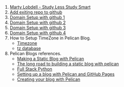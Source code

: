 1. [Marty Lobdell - Study Less Study Smart](https://www.youtube.com/watch?v=IlU-zDU6aQ0)
2. [Add exiting repo to github](https://help.github.com/articles/adding-an-existing-project-to-github-using-the-command-line/)
3. [Domain Setup with github 1](http://blog.teamtreehouse.com/using-github-pages-to-host-your-website)
4. [Domain Setup with github 2](https://help.github.com/articles/using-a-custom-domain-with-github-pages/)
5. [Domain Setup with github 3](http://www.mycowsworld.com/blog/2015/07/12/setting-up-a-godaddy-domain-name-with-github/)
6. [Domain Setup with github 4](http://andrewsturges.com/blog/jekyll/tutorial/2014/11/06/github-and-godaddy.html)
7. How to Setup TimeZone in Pelican Blog.
    * [Timezone](http://docs.getpelican.com/en/3.1.1/settings.html#timezone)
    * [tz database](https://en.wikipedia.org/wiki/Tz_database)
8. Pelican Blogs references.
    * [Making a Static Blog with Pelican](http://nafiulis.me/making-a-static-blog-with-pelican.html)
    * [The long road to building a static blog with pelican](https://www.notionsandnotes.org/tech/web-development/pelican-static-blog-setup.html)
    * [Full Stack Python](https://www.fullstackpython.com/pelican.html)
    * [Setting up a blog with Pelican and GitHub Pages](http://cyrille.rossant.net/pelican-github/)
    * [Creating your blog with Pelican](http://chdoig.github.io/create-pelican-blog.html)







